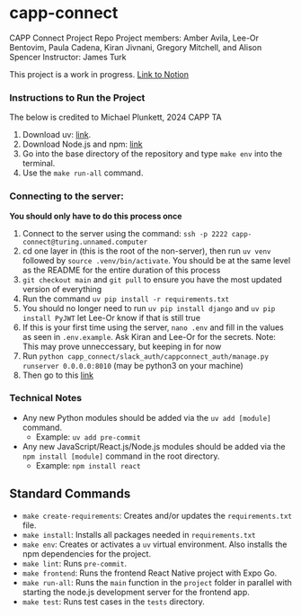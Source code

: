 # capp-connect
CAPP Connect Project Repo
Project members: Amber Avila, Lee-Or Bentovim, Paula Cadena, Kiran Jivnani, Gregory Mitchell, and Alison Spencer
Instructor: James Turk

This project is a work in progress. [Link to Notion](https://www.notion.so/Projects-Tasks-1d50e856f08380bdb819cc3870547466)

### Instructions to Run the Project

The below is credited to Michael Plunkett, 2024 CAPP TA

1. Download uv: [link](https://docs.astral.sh/uv/).
2. Download Node.js and npm: [link](https://docs.npmjs.com/downloading-and-installing-node-js-and-npm)
3. Go into the base directory of the repository and type `make env` into the terminal.
4. Use the `make run-all` command.

### Connecting to the server:
 **You should only have to do this process once**
1. Connect to the server using the command: `ssh -p 2222 capp-connect@turing.unnamed.computer`
2. cd one layer in (this is the root of the non-server), then run `uv venv` followed by `source .venv/bin/activate`. You should be at the same level as the README for the entire duration of this process
3. `git checkout main` and `git pull` to ensure you have the most updated version of everything
4. Run the command `uv pip install -r requirements.txt`
5. You should no longer need to run `uv pip install django` and `uv pip install PyJWT` let Lee-Or know if that is still true
6. If this is your first time using the server, `nano .env` and fill in the values as seen in `.env.example`. Ask Kiran and Lee-Or for the secrets. Note: This may prove unneccessary, but keeping in for now
7. Run `python capp_connect/slack_auth/cappconnect_auth/manage.py runserver 0.0.0.0:8010` (may be python3 on your machine)
8. Then go to this [link](https://capp-connect.unnamed.computer/auth/login/slack/)

### Technical Notes
- Any new Python modules should be added via the `uv add [module]` command.
  - Example: `uv add pre-commit`
- Any new JavaScript/React.js/Node.js modules should be added via the `npm install [module]` command in the root directory.
  - Example: `npm install react`

## Standard Commands
- `make create-requirements`: Creates and/or updates the `requirements.txt` file.
- `make install`: Installs all packages needed in `requirements.txt`
- `make env`: Creates or activates a `uv` virtual environment. Also installs the npm dependencies for the project.
- `make lint`: Runs `pre-commit`.
- `make frontend`: Runs the frontend React Native project with Expo Go.
- `make run-all`: Runs the `main` function in the `project` folder in parallel with starting the node.js development server for the frontend app.
- `make test`: Runs test cases in the `tests` directory.
